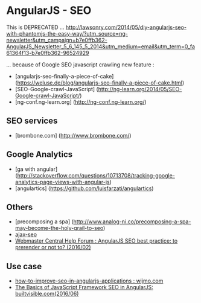 # AngularJS - SEO

This is DEPRECATED ...
http://lawsonry.com/2014/05/diy-angularjs-seo-with-phantomjs-the-easy-way/?utm_source=ng-newsletter&utm_campaign=b7e0ffb362-AngularJS_Newsletter_5_6_145_5_2014&utm_medium=email&utm_term=0_fa61364f13-b7e0ffb362-96524929

... because of Google SEO javascript crawling new feature :
- [angularjs-seo-finally-a-piece-of-cake] (https://weluse.de/blog/angularjs-seo-finally-a-piece-of-cake.html)
- [SEO-Google-crawl-JavaScript] (http://ng-learn.org/2014/05/SEO-Google-crawl-JavaScript/)
- [ng-conf.ng-learn.org] (http://ng-conf.ng-learn.org/)

## SEO services

- [brombone.com] (http://www.brombone.com/)

## Google Analytics

- [ga with angular] (http://stackoverflow.com/questions/10713708/tracking-google-analytics-page-views-with-angular-js)
- [angulartics] (https://github.com/luisfarzati/angulartics)

## Others

- [precomposing a spa] (http://www.analog-ni.co/precomposing-a-spa-may-become-the-holy-grail-to-seo)
- [ajax-seo](https://github.com/liuwenchao/ajax-seo)
- [Webmaster Central Help Forum : AngularJS SEO best practice: to prerender or not to? (2016/02)](https://productforums.google.com/forum/#!topic/webmasters/M8DKibaGLPI)

## Use case

- [how-to-improve-seo-in-angularjs-applications : wijmo.com](http://wijmo.com/blog/how-to-improve-seo-in-angularjs-applications/)
- [The Basics of JavaScript Framework SEO in AngularJS: builtvisible.com(2016/06)](https://builtvisible.com/javascript-framework-seo/)
